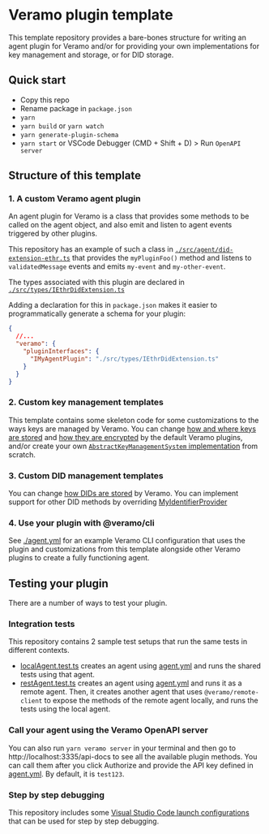 # Veramo plugin template

This template repository provides a bare-bones structure for writing an agent plugin for Veramo and/or for providing
your own implementations for key management and storage, or for DID storage.

## Quick start

* Copy this repo
* Rename package in `package.json`
* `yarn`
* `yarn build` or `yarn watch`
* `yarn generate-plugin-schema`
* `yarn start` or VSCode Debugger (CMD + Shift + D) > Run `OpenAPI server`

## Structure of this template

### 1. A custom Veramo agent plugin

An agent plugin for Veramo is a class that provides some methods to be called on the agent object, and also emit and
listen to agent events triggered by other plugins.

This repository has an example of such a class in [`./src/agent/did-extension-ethr.ts`](./src/agent/did-extension-ethr.ts) that provides
the `myPluginFoo()` method and listens to `validatedMessage` events and emits `my-event` and `my-other-event`.

The types associated with this plugin are declared in [`./src/types/IEthrDidExtension.ts`](./src/types/IEthrDidExtension.ts)

Adding a declaration for this in `package.json` makes it easier to programmatically generate a schema for your plugin:

```json
{
  //...
  "veramo": {
    "pluginInterfaces": {
      "IMyAgentPlugin": "./src/types/IEthrDidExtension.ts"
    }
  }
}
```

### 2. Custom key management templates

This template contains some skeleton code for some customizations to the ways keys are managed by Veramo. You can
change [how and where keys are stored](./src/key-manager/my-key-store.ts) and
[how they are encrypted](./src/key-manager/my-secret-box.ts) by the default Veramo plugins, and/or create your own
[`AbstractKeyManagementSystem` implementation](./src/key-manager/my-key-management-system.ts) from scratch.

### 3. Custom DID management templates

You can change [how DIDs are stored](./src/did-manager/my-did-store.ts) by Veramo. You can implement support for other
DID methods by overriding [MyIdentifierProvider](./src/did-manager/my-identifier-provider.ts)

### 4. Use your plugin with @veramo/cli

See [./agent.yml](./agent.yml) for an example Veramo CLI configuration that uses the plugin and customizations from this
template alongside other Veramo plugins to create a fully functioning agent.

## Testing your plugin

There are a number of ways to test your plugin.

### Integration tests

This repository contains 2 sample test setups that run the same tests in different contexts.

* [localAgent.test.ts](./__tests__/localAgent.test.ts) creates an agent using [agent.yml](./agent.yml)
  and runs the shared tests using that agent.
* [restAgent.test.ts](./__tests__/restAgent.test.ts) creates an agent using [agent.yml](./agent.yml)
  and runs it as a remote agent. Then, it creates another agent that uses `@veramo/remote-client` to expose the methods
  of the remote agent locally, and runs the tests using the local agent.

### Call your agent using the Veramo OpenAPI server

You can also run `yarn veramo server` in your terminal and then go to http://localhost:3335/api-docs to see all the
available plugin methods. You can call them after you click Authorize and provide the API key defined
in [agent.yml](./agent.yml#L119). By default, it is `test123`.

### Step by step debugging

This repository includes some [Visual Studio Code launch configurations](./.vscode/launch.json) that can be used for
step by step debugging.
